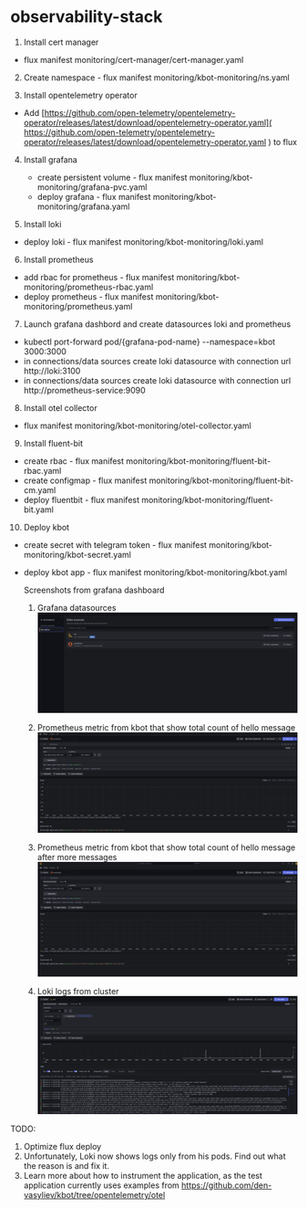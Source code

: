 # observability-stack

1. Install cert manager

  - flux manifest monitoring/cert-manager/cert-manager.yaml

2. Create namespace - flux manifest monitoring/kbot-monitoring/ns.yaml

3. Install opentelemetry operator

  - Add [https://github.com/open-telemetry/opentelemetry-operator/releases/latest/download/opentelemetry-operator.yaml]( https://github.com/open-telemetry/opentelemetry-operator/releases/latest/download/opentelemetry-operator.yaml ) to flux

4. Install grafana

   - create persistent volume - flux manifest monitoring/kbot-monitoring/grafana-pvc.yaml
   - deploy grafana - flux manifest monitoring/kbot-monitoring/grafana.yaml

5. Install loki

  - deploy loki - flux manifest monitoring/kbot-monitoring/loki.yaml

6. Install prometheus

  - add rbac for prometheus - flux manifest monitoring/kbot-monitoring/prometheus-rbac.yaml
  - deploy prometheus - flux manifest monitoring/kbot-monitoring/prometheus.yaml

7. Launch grafana dashbord and create datasources loki and prometheus

  - kubectl port-forward pod/{grafana-pod-name} --namespace=kbot 3000:3000
  - in connections/data sources create loki datasource with connection url http://loki:3100
  - in connections/data sources create loki datasource with connection url http://prometheus-service:9090

8. Install otel collector

  - flux manifest monitoring/kbot-monitoring/otel-collector.yaml

9. Install fluent-bit

  - create rbac - flux manifest monitoring/kbot-monitoring/fluent-bit-rbac.yaml
  - create configmap - flux manifest monitoring/kbot-monitoring/fluent-bit-cm.yaml
  - deploy fluentbit  - flux manifest monitoring/kbot-monitoring/fluent-bit.yaml

10. Deploy kbot

  - create secret with telegram token - flux manifest monitoring/kbot-monitoring/kbot-secret.yaml

  - deploy kbot app - flux manifest monitoring/kbot-monitoring/kbot.yaml

    

    Screenshots from grafana dashboard

    1. Grafana datasources![](https://github.com/Mardukay/observability-stack/blob/main/images/grafana-datasporces.png)

    2. Prometheus metric from kbot that show total count of hello message![](https://github.com/Mardukay/observability-stack/blob/main/images/prometheus-hello-count.png)

    3. Prometheus metric from kbot that show total count of hello message after more messages![](https://github.com/Mardukay/observability-stack/blob/main/images/prometheus-hello-count-change.png)

    4. Loki logs from cluster![](https://github.com/Mardukay/observability-stack/blob/main/images/loki-logs.png)

       

       

       

  TODO:

  1. Optimize flux deploy
  2. Unfortunately, Loki now shows logs only from his pods. Find out what the reason is and fix it.
  3. Learn more about how to instrument the application, as the test application currently uses examples from https://github.com/den-vasyliev/kbot/tree/opentelemetry/otel

  

  

